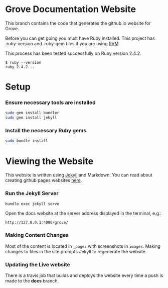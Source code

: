 # Grove Documentation Website

This branch contains the code that generates the github.io website for Grove.

Before you can get going you must have Ruby installed. This project has .ruby-version and .ruby-gem files if you are using [RVM](https://rvm.io/).

This process has been tested successfully on Ruby version 2.4.2.

```
$ ruby --version
ruby 2.4.2...
```

# Setup

### Ensure necessary tools are installed

```bash
sudo gem install bundler
sudo gem install jekyll
```

### Install the necessary Ruby gems

```bash
sudo bundle install
```

# Viewing the Website

This website is written using [Jekyll](https://jekyllrb.com/) and Markdown. You can read about creating github pages websites [here](https://pages.github.com/).

### Run the Jekyll Server

```bash
bundle exec jekyll serve
```

Open the docs website at the server address displayed in the terminal, e.g.: 

`http://127.0.0.1:4000/grove/`

### Making Content Changes

Most of the content is located in `_pages` with screenshots in `images`. Making changes to files in the site prompts Jekyll to regenerate the website.

### Updating the Live website

There is a travis job that builds and deploys the website every time a push is made to the **docs** branch.
